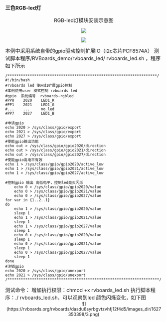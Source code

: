 ### 三色RGB-led灯

<div style="width:100%;text-align:center;">

<span style="font-size:16px;">RGB-led灯模块安装示意图</span>

![](https://rvboards.org/rvboards/dasdu8syrbgvtzvhfj12f4d5/images_dir/1627350143/1.png)

![](https://rvboards.org/rvboards/dasdu8syrbgvtzvhfj12f4d5/images_dir/1627350198/2.png)

</div>

<span style="font-size:16px;">
本例中采用系统自带的gpio驱动控制扩展IO（i2c芯片PCF8574A）
测试脚本程序/RVBoards_demo/rvboards_led/ rvboards_led.sh ，程序如下所示
</span>

	/*******************************************************************/
	#!/bin/bash
	#rvboards led 使用d1扩展gpio控制
	#本例使用user 模式控制 rvboards led
	#gpio  系统编号  rvboards-rgbled
	#PP0    2020    LED1_R
	#PP1    2021    LED1_G
	#...    ...     no_led
	#PP7    2027    LED1_B

	#申请gpio
	echo 2020 > /sys/class/gpio/export
	echo 2021 > /sys/class/gpio/export
	echo 2027 > /sys/class/gpio/export
	#使能gpio输出功能
	echo out > /sys/class/gpio/gpio2020/direction
	echo out > /sys/class/gpio/gpio2021/direction
	echo out > /sys/class/gpio/gpio2027/direction
	#使能gpio高电平有效
	echo 1 > /sys/class/gpio/gpio2020/active_low
	echo 1 > /sys/class/gpio/gpio2021/active_low
	echo 1 > /sys/class/gpio/gpio2027/active_low
	
	#控制gpio 输出 高低电平，控制led亮灭闪烁
	    echo 0 > /sys/class/gpio/gpio2020/value
	    echo 0 > /sys/class/gpio/gpio2021/value
	    echo 0 > /sys/class/gpio/gpio2027/value
	for var in {1..2..1}
	do
	    echo 1 > /sys/class/gpio/gpio2020/value
	    sleep 1
	    echo 1 > /sys/class/gpio/gpio2021/value
	    sleep 1
	    echo 1 > /sys/class/gpio/gpio2027/value
	    sleep 1
	    echo 0 > /sys/class/gpio/gpio2020/value
	    sleep 1
	    echo 0 > /sys/class/gpio/gpio2021/value
	    sleep 1
	    echo 0 > /sys/class/gpio/gpio2027/value
	    sleep 1
	done
	#注销gpio
	echo 2020 > /sys/class/gpio/unexport
	echo 2021 > /sys/class/gpio/unexport
	/********************************************************************/

<span style="font-size:16px;">
测试命令：
增加执行权限：chmod +x rvboards_led.sh
执行脚本程序：./ rvboards_led.sh，可以观察到led 颜色闪烁变化，如下图
</span>

<div style="width:100%;text-align:center;">
![](https://rvboards.org/rvboards/dasdu8syrbgvtzvhfj12f4d5/images_dir/1627350398/3.png)
</div>
